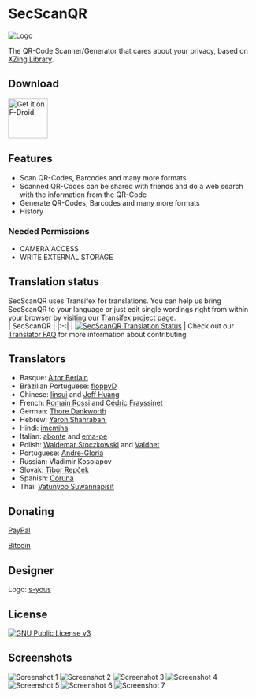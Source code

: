 # SecScanQR
![Logo](https://raw.githubusercontent.com/Fr4gorSoftware/SecScanQR/master/pictures/SecScanQR%20-%20Logotype.png)

The QR-Code Scanner/Generator that cares about your privacy, based on [XZing Library](https://github.com/zxing/zxing).

## Download
[<img src="https://fdroid.gitlab.io/artwork/badge/get-it-on.png"
  alt="Get it on F-Droid"
  height="80">](https://f-droid.org/packages/de.t_dankworth.secscanqr/)

## Features
  - Scan QR-Codes, Barcodes and many more formats
  - Scanned QR-Codes can be shared with friends and do a web search with the information from the QR-Code
  - Generate QR-Codes, Barcodes and many more formats
  - History

### Needed Permissions
  - CAMERA ACCESS
  - WRITE EXTERNAL STORAGE

## Translation status
SecScanQR uses Transifex for translations. You can help us bring SecScanQR to your language or just edit single wordings right from within your browser by visiting our [Transifex project page](https://www.transifex.com/projects/p/secscanqr/).<br>
| SecScanQR |
|:-:|
| [![SecScanQR Translation Status](https://www.transifex.com/projects/p/secscanqr/resource/App/chart/image_png/)](https://www.transifex.com/projects/p/secscanqr/) |
Check out our [Translator FAQ](https://github.com/Fr4gorSoftware/SecScanQR/wiki/Translation-FAQ) for more information about contributing

## Translators
  - Basque: [Aitor Beriain](https://github.com/beriain)
  - Brazilian Portuguese: [floppyD](https://github.com/floppyD)
  - Chinese: [linsui](https://github.com/linsui) and [Jeff Huang](https://github.com/s8321414)
  - French: [Romain Rossi](https://github.com/romainrossi) and [Cédric Frayssinet](https://github.com/bristow)
  - German: [Thore Dankworth](https://github.com/Fr4gorSoftware)
  - Hebrew: [Yaron Shahrabani](https://github.com/yarons)
  - Hindi: [imcmjha](https://github.com/imcmjha)
  - Italian: [abonte](https://github.com/abonte) and [ema-pe](https://github.com/ema-pe)
  - Polish: [Waldemar Stoczkowski](https://github.com/WaldiSt) and [Valdnet](https://github.com/Valdnet)
  - Portuguese: [Andre-Gloria](https://github.com/Andre-Gloria)
  - Russian: Vladimir Kosolapov
  - Slovak: [Tibor Repček](https://github.com/tiborepcek)
  - Spanish: [Coruna](https://github.com/Coruna)
  - Thai: [Vatunyoo Suwannapisit](https://github.com/kerlos)  
  
## Donating
[PayPal](https://www.paypal.com/cgi-bin/webscr?cmd=_s-xclick&hosted_button_id=A98V4N7DX232C)

[Bitcoin](https://www.blockchain.com/btc/address/1NppzAZ7nLDXwvYK7vgJJUZBbkzHS6S6zX)

## Designer
Logo: [s-yous](https://github.com/s-yous)

## License
[<img src="https://gnu.org/graphics/gplv3-127x51.png" 
  alt="GNU Public License v3">](https://www.gnu.org/licenses/gpl-3.0.html)

## Screenshots
![Screenshot 1](https://raw.githubusercontent.com/Fr4gorSoftware/SecScanQR/master/pictures/main%20screen.png)
![Screenshot 2](https://raw.githubusercontent.com/Fr4gorSoftware/SecScanQR/master/pictures/scan1.png)
![Screenshot 3](https://raw.githubusercontent.com/Fr4gorSoftware/SecScanQR/master/pictures/scan2.png)
![Screenshot 4](https://raw.githubusercontent.com/Fr4gorSoftware/SecScanQR/master/pictures/scan3.png)
![Screenshot 5](https://raw.githubusercontent.com/Fr4gorSoftware/SecScanQR/master/pictures/history.png)
![Screenshot 6](https://raw.githubusercontent.com/Fr4gorSoftware/SecScanQR/master/pictures/generate_overview.png)
![Screenshot 7](https://raw.githubusercontent.com/Fr4gorSoftware/SecScanQR/master/pictures/generate.png)

